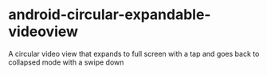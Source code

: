 # android-circular-expandable-videoview
A circular video view that expands to full screen with a tap and goes back to collapsed mode with a swipe down
